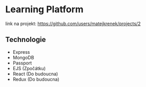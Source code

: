 # Learning Platform
link na projekt: https://github.com/users/matejkrenek/projects/2

## Technologie
- Express
- MongoDB
- Passport
- EJS (Zpočátku)
- React (Do budoucna)
- Redux (Do budoucna)


